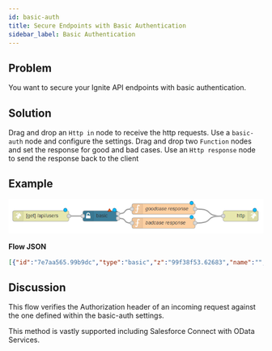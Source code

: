 ```yaml
---
id: basic-auth
title: Secure Endpoints with Basic Authentication
sidebar_label: Basic Authentication
---
```


## Problem

You want to secure your Ignite API endpoints with basic authentication.

## Solution

Drag and drop an <code class="node">Http in</code> node to receive the http requests.
Use a <code class="node">basic-auth</code> node and configure the settings.
Drag and drop two <code class="node">Function</code> nodes and set the response for good and bad cases.
Use an <code class="node">Http response</code> node to send the response back to the client

## Example

![](../assets/auth/basic-auth.png)

<b>Flow JSON</b>

```json
[{"id":"7e7aa565.99b9dc","type":"basic","z":"99f38f53.62683","name":"","basicconfig":"","outputs":2,"x":310,"y":340,"wires":[["621d6bf8.a68bc4"],["dfa546fb.7bcc88"]]},{"id":"911dbe22.61ab7","type":"http in","z":"99f38f53.62683","name":"","url":"/api/users","method":"get","upload":false,"swaggerDoc":"","x":140,"y":340,"wires":[["7e7aa565.99b9dc"]]},{"id":"621d6bf8.a68bc4","type":"function","z":"99f38f53.62683","name":"goodcase response","func":"msg.statusCode = 200;\nmsg.payload = [\n    {\n    \"id\": 1,\n    \"name\": \"Ravi Kant Sharma\"\n    },\n    {\n      \"id\": 2,\n    \"name\": \"Bijay Shah\"\n    }\n    ]\nreturn msg;","outputs":1,"noerr":0,"x":490,"y":320,"wires":[["c015c4da.e88ce8"]]},{"id":"c015c4da.e88ce8","type":"http response","z":"99f38f53.62683","name":"","statusCode":"","headers":{},"x":710,"y":340,"wires":[]},{"id":"dfa546fb.7bcc88","type":"function","z":"99f38f53.62683","name":"badcase response","func":"msg.statusCode = 401;\nmsg.payload = {\n    \"message\" : \"username or password is wrong\"\n}\nreturn msg;","outputs":1,"noerr":0,"x":490,"y":360,"wires":[["c015c4da.e88ce8"]]}]
```

## Discussion

This flow verifies the Authorization header of an incoming request against the one defined within the basic-auth settings.

This method is vastly supported including Salesforce Connect with OData Services.